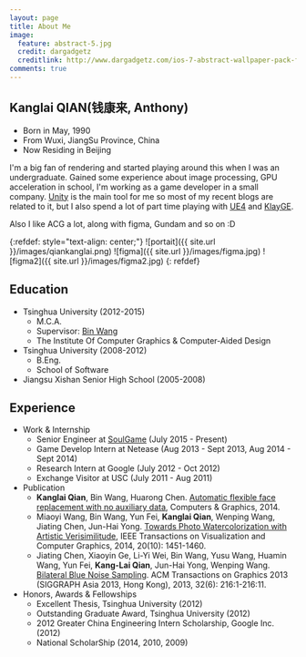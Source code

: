 ```yaml
---
layout: page
title: About Me
image:
  feature: abstract-5.jpg
  credit: dargadgetz
  creditlink: http://www.dargadgetz.com/ios-7-abstract-wallpaper-pack-for-iphone-5-and-ipod-touch-retina/
comments: true
---
```


## Kanglai QIAN(钱康来, Anthony)

- Born in May, 1990
- From Wuxi, JiangSu Province, China
- Now Residing in Beijing

I'm a big fan of rendering and started playing around this when I was an undergraduate. Gained some experience about image processing, GPU acceleration in school, I'm working as a game developer in a small company. [Unity](http://unity3d.com/) is the main tool for me so most of my recent blogs are related to it, but I also spend a lot of part time playing with [UE4](https://www.unrealengine.com/) and [KlayGE](http://www.klayge.org/).

Also I like ACG a lot, along with figma, Gundam and so on :D

{:refdef: style="text-align: center;"}
![portait]({{ site.url }}/images/qiankanglai.png) ![figma]({{ site.url }}/images/figma.jpg)  ![figma2]({{ site.url }}/images/figma2.jpg)
{: refdef}

## Education

- Tsinghua University (2012-2015)
	- M.C.A.
	- Supervisor: [Bin Wang](http://cgcad.thss.tsinghua.edu.cn/wangbin/)
	- The Institute Of Computer Graphics & Computer-Aided Design
- Tsinghua University (2008-2012)
	- B.Eng.
	- School of Software
- Jiangsu Xishan Senior High School (2005-2008)

## Experience

- Work & Internship
	- Senior Engineer at [SoulGame](http://soulgame.com/) (July 2015 - Present)
	- Game Develop Intern at Netease (Aug 2013 - Sept 2013, Aug 2014 - Sept 2014)
	- Research Intern at Google (July 2012 - Oct 2012)
	- Exchange Visitor at USC (July 2011 - Aug 2011)
- Publication
	- **Kanglai Qian**, Bin Wang, Huarong Chen. [Automatic flexible face replacement with no auxiliary data](http://www.sciencedirect.com/science/article/pii/S0097849314000752), Computers & Graphics, 2014.
	- Miaoyi Wang, Bin Wang, Yun Fei, **Kanglai Qian**, Wenping Wang, Jiating Chen, Jun-Hai Yong. [Towards Photo Watercolorization with Artistic Verisimilitude](http://dx.doi.org/10.1109/TVCG.2014.2303984), IEEE Transactions on Visualization and Computer Graphics, 2014, 20(10): 1451-1460.
	- Jiating Chen, Xiaoyin Ge, Li-Yi Wei, Bin Wang, Yusu Wang, Huamin Wang, Yun Fei, **Kang-Lai Qian**, Jun-Hai Yong, Wenping Wang. [Bilateral Blue Noise Sampling](http://dl.acm.org/citation.cfm?id=2508375). ACM Transactions on Graphics 2013 (SIGGRAPH Asia 2013, Hong Kong), 2013, 32(6): 216:1-216:11.
- Honors, Awards & Fellowships
	- Excellent Thesis, Tsinghua University (2012)
	- Outstanding Graduate Award, Tsinghua University (2012)
	- 2012 Greater China Engineering Intern Scholarship, Google Inc. (2012)
	- National ScholarShip (2014, 2010, 2009)
